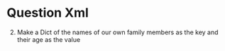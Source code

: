 # Question Xml
2. Make a Dict of the names of our own family members as the key and their age as the value